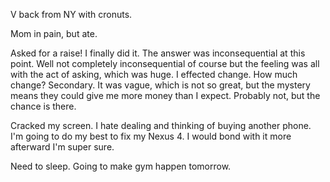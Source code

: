 V back from NY with cronuts.

Mom in pain, but ate.

Asked for a raise! I finally did it. The answer was inconsequential at this point. Well not completely inconsequential of course but the feeling was all with the act of asking, which was huge. I effected change. How much change? Secondary. It was vague, which is not so great, but the mystery means they could give me more money than I expect. Probably not, but the chance is there.

Cracked my screen. I hate dealing and thinking of buying another phone. I'm going to do my best to fix my Nexus 4. I would bond with it more afterward I'm super sure.

Need to sleep. Going to make gym happen tomorrow.
